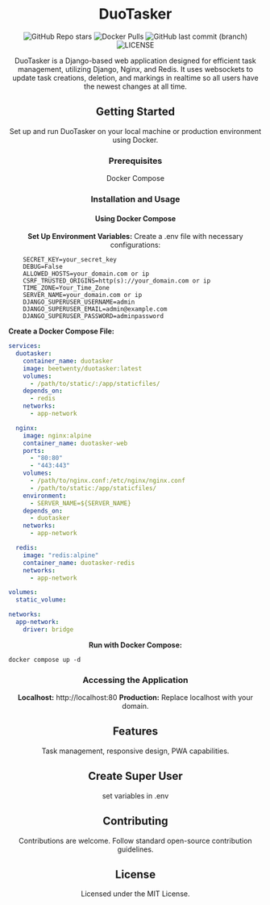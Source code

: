 <div align="center">
  
# DuoTasker

  
  ![GitHub Repo stars](https://img.shields.io/github/stars/beetwenty/duotasker?logo=github) ![Docker Pulls](https://img.shields.io/docker/pulls/beetwenty/duotasker?logo=docker) ![GitHub last commit (branch)](https://img.shields.io/github/last-commit/beetwenty/duotasker/main?logo=github)![LICENSE](https://img.shields.io/github/license/beetwenty/duotasker
)

DuoTasker is a Django-based web application designed for efficient task management, utilizing Django, Nginx, and Redis. It uses websockets to update task creations, deletion, and markings in realtime so all users have the newest changes at all time.

## Getting Started

Set up and run DuoTasker on your local machine or production environment using Docker.

### Prerequisites

 Docker Compose

### Installation and Usage

#### Using Docker Compose

 **Set Up Environment Variables:**
    Create a .env file with necessary configurations:
  
  </div>
  
  ```env
      SECRET_KEY=your_secret_key
      DEBUG=False
      ALLOWED_HOSTS=your_domain.com or ip
      CSRF_TRUSTED_ORIGINS=http(s)://your_domain.com or ip
      TIME_ZONE=Your_Time_Zone
      SERVER_NAME=your_domain.com or ip
      DJANGO_SUPERUSER_USERNAME=admin
      DJANGO_SUPERUSER_EMAIL=admin@example.com
      DJANGO_SUPERUSER_PASSWORD=adminpassword
  ```
     

   **Create a Docker Compose File:**
   
  ```yml
  services:
    duotasker:
      container_name: duotasker
      image: beetwenty/duotasker:latest
      volumes:
        - /path/to/static/:/app/staticfiles/
      depends_on:
        - redis
      networks:
        - app-network
  
    nginx:
      image: nginx:alpine
      container_name: duotasker-web
      ports:
        - "80:80"
        - "443:443"
      volumes:
        - /path/to/nginx.conf:/etc/nginx/nginx.conf
        - /path/to/static:/app/staticfiles/
      environment:
        - SERVER_NAME=${SERVER_NAME}
      depends_on:
        - duotasker
      networks:
        - app-network
  
    redis:
      image: "redis:alpine"
      container_name: duotasker-redis
      networks:
        - app-network
  
  volumes:
    static_volume:
  
  networks:
    app-network:
      driver: bridge
  
  ```

<div align="center">
  
 **Run with Docker Compose:**
 
</div>

```
docker compose up -d
```

   <div align="center">

### Accessing the Application

 **Localhost:** http://localhost:80
 **Production:** Replace localhost with your domain.

## Features

 Task management, responsive design, PWA capabilities.




## Create Super User



set variables in .env

</div>

<div align="center">

## Contributing

Contributions are welcome. Follow standard open-source contribution guidelines.

## License

Licensed under the MIT License.

</div>
